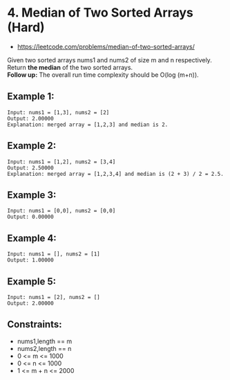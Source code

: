 # 4. Median of Two Sorted Arrays (Hard)
- <https://leetcode.com/problems/median-of-two-sorted-arrays/>

Given two sorted arrays nums1 and nums2 of size m and n respectively.  
Return **the median** of the two sorted arrays.  
**Follow up:** The overall run time complexity should be O(log (m+n)).  

## Example 1:
    Input: nums1 = [1,3], nums2 = [2]
    Output: 2.00000
    Explanation: merged array = [1,2,3] and median is 2.

## Example 2:
    Input: nums1 = [1,2], nums2 = [3,4]
    Output: 2.50000
    Explanation: merged array = [1,2,3,4] and median is (2 + 3) / 2 = 2.5.

## Example 3:
    Input: nums1 = [0,0], nums2 = [0,0]
    Output: 0.00000

## Example 4:
    Input: nums1 = [], nums2 = [1]
    Output: 1.00000

## Example 5:
    Input: nums1 = [2], nums2 = []
    Output: 2.00000

## Constraints:
- nums1,length == m
- nums2,length == n
- 0 <= m <= 1000
- 0 <= n <= 1000
- 1 <= m + n <= 2000